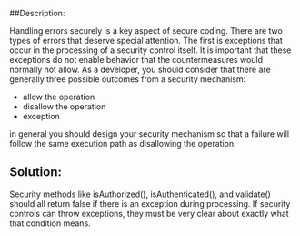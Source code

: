 ##Description:

Handling errors securely is a key aspect of secure coding. There are two types of errors
that deserve special attention. The first is exceptions that occur in the processing of a
security control itself. It is important that these exceptions do not enable behavior
that the countermeasures would normally not allow. As a developer, you should consider
that there are generally three possible outcomes from a security
mechanism: 

- allow the operation
- disallow the operation
- exception 

in general you should design your security mechanism so that a failure will follow the same
execution path as disallowing the operation.

## Solution:

Security methods like isAuthorized(), isAuthenticated(), and validate() should all return
false if there is an exception during processing.
If security controls can throw exceptions, they must be very clear about exactly what that
condition means.
